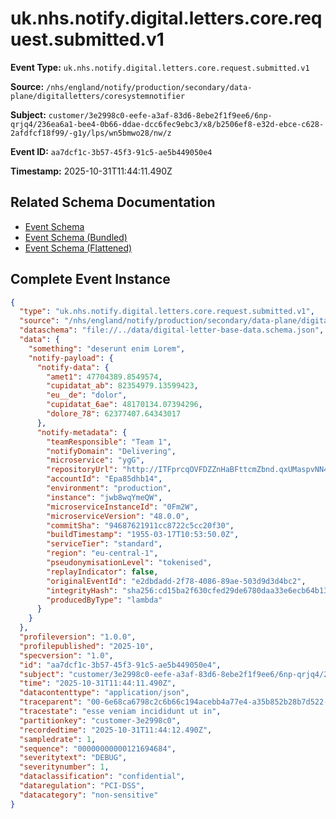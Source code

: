 # uk.nhs.notify.digital.letters.core.request.submitted.v1

**Event Type:** `uk.nhs.notify.digital.letters.core.request.submitted.v1`

**Source:** `/nhs/england/notify/production/secondary/data-plane/digitalletters/coresystemnotifier`

**Subject:** `customer/3e2998c0-eefe-a3af-83d6-8ebe2f1f9ee6/6np-qrjq4/236ea6a1-bee4-0b66-ddae-dcc6fec9ebc3/x8/b2506ef8-e32d-ebce-c628-2afdfcf18f99/-g1y/lps/wn5bmwo28/nw/z`

**Event ID:** `aa7dcf1c-3b57-45f3-91c5-ae5b449050e4`

**Timestamp:** 2025-10-31T11:44:11.490Z

## Related Schema Documentation

- [Event Schema](../uk.nhs.notify.digital.letters.core.request.submitted.v1.schema.md)
- [Event Schema (Bundled)](../uk.nhs.notify.digital.letters.core.request.submitted.v1.bundle.schema.md)
- [Event Schema (Flattened)](../uk.nhs.notify.digital.letters.core.request.submitted.v1.flattened.schema.md)

## Complete Event Instance

```json
{
  "type": "uk.nhs.notify.digital.letters.core.request.submitted.v1",
  "source": "/nhs/england/notify/production/secondary/data-plane/digitalletters/coresystemnotifier",
  "dataschema": "file://../data/digital-letter-base-data.schema.json",
  "data": {
    "something": "deserunt enim Lorem",
    "notify-payload": {
      "notify-data": {
        "amet1": 47704389.8549574,
        "cupidatat_ab": 82354979.13599423,
        "eu__de": "dolor",
        "cupidatat_6ae": 48170134.07394296,
        "dolore_78": 62377407.64343017
      },
      "notify-metadata": {
        "teamResponsible": "Team 1",
        "notifyDomain": "Delivering",
        "microservice": "ygG",
        "repositoryUrl": "http://ITFprcqOVFDZZnHaBFttcmZbnd.qxUMaspvNN4kJUfh0",
        "accountId": "Epa85dhb14",
        "environment": "production",
        "instance": "jwb8wqYmeQW",
        "microserviceInstanceId": "0Fm2W",
        "microserviceVersion": "48.0.0",
        "commitSha": "94687621911cc8722c5cc20f30",
        "buildTimestamp": "1955-03-17T10:53:50.0Z",
        "serviceTier": "standard",
        "region": "eu-central-1",
        "pseudonymisationLevel": "tokenised",
        "replayIndicator": false,
        "originalEventId": "e2dbdadd-2f78-4086-89ae-503d9d3d4bc2",
        "integrityHash": "sha256:cd15ba2f630cfed29de6780daa33e6ecb64b1357c0ef86b9a01d0e6ce5dbaf96",
        "producedByType": "lambda"
      }
    }
  },
  "profileversion": "1.0.0",
  "profilepublished": "2025-10",
  "specversion": "1.0",
  "id": "aa7dcf1c-3b57-45f3-91c5-ae5b449050e4",
  "subject": "customer/3e2998c0-eefe-a3af-83d6-8ebe2f1f9ee6/6np-qrjq4/236ea6a1-bee4-0b66-ddae-dcc6fec9ebc3/x8/b2506ef8-e32d-ebce-c628-2afdfcf18f99/-g1y/lps/wn5bmwo28/nw/z",
  "time": "2025-10-31T11:44:11.490Z",
  "datacontenttype": "application/json",
  "traceparent": "00-6e68ca6798c2c6b66c194acebb4a77e4-a35b852b28b7d522-01",
  "tracestate": "esse veniam incididunt ut in",
  "partitionkey": "customer-3e2998c0",
  "recordedtime": "2025-10-31T11:44:12.490Z",
  "sampledrate": 1,
  "sequence": "00000000000121694684",
  "severitytext": "DEBUG",
  "severitynumber": 1,
  "dataclassification": "confidential",
  "dataregulation": "PCI-DSS",
  "datacategory": "non-sensitive"
}
```
